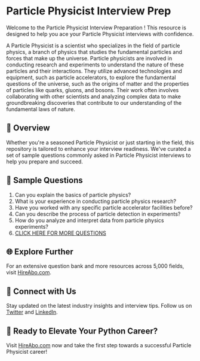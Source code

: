 # Particle Physicist Interview Prep

Welcome to the Particle Physicist Interview Preparation ! This resource is designed to help you ace your Particle Physicist interviews with confidence.

A Particle Physicist is a scientist who specializes in the field of particle physics, a branch of physics that studies the fundamental particles and forces that make up the universe. Particle physicists are involved in conducting research and experiments to understand the nature of these particles and their interactions. They utilize advanced technologies and equipment, such as particle accelerators, to explore the fundamental questions of the universe, such as the origins of matter and the properties of particles like quarks, gluons, and bosons. Their work often involves collaborating with other scientists and analyzing complex data to make groundbreaking discoveries that contribute to our understanding of the fundamental laws of nature.

## 🚀 Overview

Whether you're a seasoned Particle Physicist or just starting in the field, this repository is tailored to enhance your interview readiness. We've curated a set of sample questions commonly asked in Particle Physicist interviews to help you prepare and succeed.

## 📝 Sample Questions

1. Can you explain the basics of particle physics?
2. What is your experience in conducting particle physics research?
3. Have you worked with any specific particle accelerator facilities before?
4. Can you describe the process of particle detection in experiments?
5. How do you analyze and interpret data from particle physics experiments?
6. [CLICK HERE FOR MORE QUESTIONS](https://hireabo.com/job/5_0_5/Particle%20Physicist)

## 🌐 Explore Further

For an extensive question bank and more resources across 5,000 fields, visit [HireAbo.com](https://www.hireabo.com).

## 📱 Connect with Us

Stay updated on the latest industry insights and interview tips. Follow us on [Twitter](https://twitter.com/hireabo) and [LinkedIn](https://www.linkedin.com/in/hire-abo-3609972a8/).

## 🚀 Ready to Elevate Your Python Career?

Visit [HireAbo.com](https://www.hireabo.com) now and take the first step towards a successful Particle Physicist career!